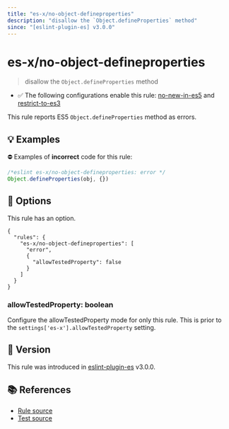```yaml
---
title: "es-x/no-object-defineproperties"
description: "disallow the `Object.defineProperties` method"
since: "[eslint-plugin-es] v3.0.0"
---
```


# es-x/no-object-defineproperties
> disallow the `Object.defineProperties` method

- ✅ The following configurations enable this rule: [no-new-in-es5] and [restrict-to-es3]

This rule reports ES5 `Object.defineProperties` method as errors.

## 💡 Examples

⛔ Examples of **incorrect** code for this rule:

<eslint-playground type="bad">

```js
/*eslint es-x/no-object-defineproperties: error */
Object.defineProperties(obj, {})
```

</eslint-playground>

## 🔧 Options

This rule has an option.

```jsonc
{
  "rules": {
    "es-x/no-object-defineproperties": [
      "error",
      {
        "allowTestedProperty": false
      }
    ]
  }
}
```

### allowTestedProperty: boolean

Configure the allowTestedProperty mode for only this rule.
This is prior to the `settings['es-x'].allowTestedProperty` setting.

## 🚀 Version

This rule was introduced in [eslint-plugin-es] v3.0.0.

[eslint-plugin-es]: https://github.com/mysticatea/eslint-plugin-es

## 📚 References

- [Rule source](https://github.com/eslint-community/eslint-plugin-es-x/blob/master/lib/rules/no-object-defineproperties.js)
- [Test source](https://github.com/eslint-community/eslint-plugin-es-x/blob/master/tests/lib/rules/no-object-defineproperties.js)

[no-new-in-es5]: ../configs/index.md#no-new-in-es5
[restrict-to-es3]: ../configs/index.md#restrict-to-es3
